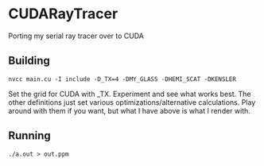 # CUDARayTracer
Porting my serial ray tracer over to CUDA

## Building

`nvcc main.cu -I include -D_TX=4 -DMY_GLASS -DHEMI_SCAT -DKENSLER`

Set the grid for CUDA with \_TX. Experiment and see what works best.
The other definitions just set various optimizations/alternative calculations. Play around with them if you want, but what I have above is what I render with.

## Running

`./a.out > out.ppm`
